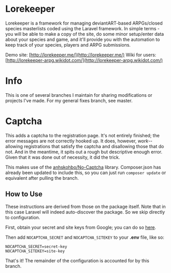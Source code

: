 # Lorekeeper

Lorekeeper is a framework for managing deviantART-based ARPGs/closed species masterlists coded using the Laravel framework. In simple terms - you will be able to make a copy of the site, do some minor setup/enter data about your species and game, and it'll provide you with the automation to keep track of your species, players and ARPG submissions.

Demo site: [http://lorekeeper.me/](http://lorekeeper.me/)
Wiki for users: [http://lorekeeper-arpg.wikidot.com/](http://lorekeeper-arpg.wikidot.com/)

# Info

This is one of several branches I maintain for sharing modifications or projects I've made. For my general fixes branch, see master.

# Captcha

This adds a captcha to the registration page. It's not entirely finished; the error messages are not correctly hooked up. It does, however, *work*-- allowing registrations that satisfy the captcha and disallowing those that do not. And in the meantime, it spits out a rough but descriptive enough error. Given that it was done out of necessity, it did the trick.

This makes use of the [anhskohbo/No-Captcha](https://github.com/anhskohbo/no-captcha) library. Composer.json has already been updated to include this, so you can just run `composer update` or equivalent after pulling the branch.

## How to Use

These instructions are derived from those on the package itself. Note that in this case Laravel will indeed auto-discover the package. So we skip directly to configuration.

First, obtain your secret and site keys from Google; you can do so [here](https://www.google.com/recaptcha/admin).

Then add `NOCAPTCHA_SECRET` and `NOCAPTCHA_SITEKEY` to your **.env** file, like so:

```
NOCAPTCHA_SECRET=secret-key
NOCAPTCHA_SITEKEY=site-key
```

That's it! The remainder of the configuration is accounted for by this branch.